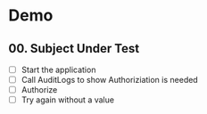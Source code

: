 # Demo

## 00. Subject Under Test

- [ ] Start the application
- [ ] Call AuditLogs to show Authoriziation is needed
- [ ] Authorize
- [ ] Try again without a value